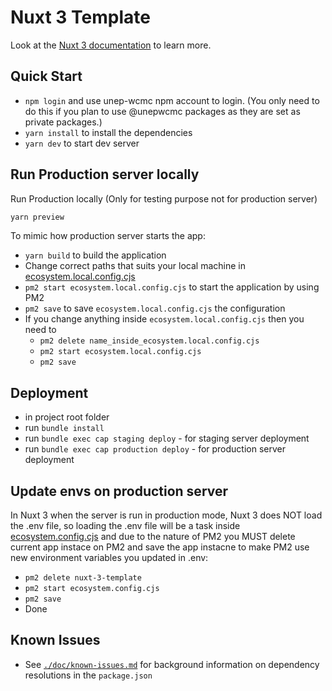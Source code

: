 # Nuxt 3 Template

Look at the [Nuxt 3 documentation](https://nuxt.com/docs/getting-started/introduction) to learn more.


## Quick Start

- `npm login` and use unep-wcmc npm account to login. (You only need to do this if you plan to use @unepwcmc packages as they are set as private packages.)
- `yarn install` to install the dependencies
- `yarn dev` to start dev server


## Run Production server locally

Run Production locally (Only for testing purpose not for production server)

```bash
yarn preview
```

To mimic how production server starts the app:

- `yarn build` to build the application
- Change correct paths that suits your local machine in [ecosystem.local.config.cjs](./ecosystem.local.config.cjs)
- `pm2 start ecosystem.local.config.cjs` to start the application by using PM2
- `pm2 save` to save `ecosystem.local.config.cjs` the configuration
- If you change anything inside `ecosystem.local.config.cjs` then you need to
    - `pm2 delete name_inside_ecosystem.local.config.cjs`
    - `pm2 start ecosystem.local.config.cjs`
    - `pm2 save`

## Deployment

- in project root folder
- run `bundle install`
- run `bundle exec cap staging deploy` - for staging server deployment
- run `bundle exec cap production deploy` - for production server deployment


## Update envs on production server

In Nuxt 3 when the server is run in production mode, Nuxt 3 does NOT load the .env file, so loading the .env file will be a task inside [ecosystem.config.cjs](./ecosystem.config.cjs) and due to the nature of PM2 you MUST delete current app instace on PM2 and save the app instacne to make PM2 use new environment variables you updated in .env:

- `pm2 delete nuxt-3-template`
- `pm2 start ecosystem.config.cjs`
- `pm2 save`
- Done


## Known Issues

- See [`./doc/known-issues.md`](./doc/known-issues.md) for background information on dependency resolutions in the `package.json`
